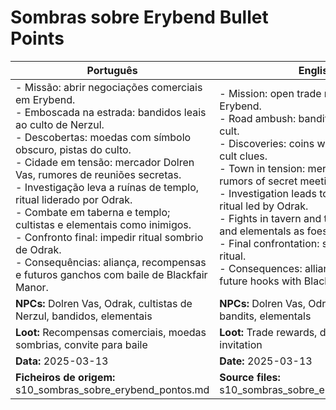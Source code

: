 # Sombras sobre Erybend  Bullet Points

| Português                                                                                                                                                                                                                                                                                                                                                                                                                                                                                                                                                   | English                                                                                                                                                                                                                                                                                                                                                                                                                                                                                                  |
| ----------------------------------------------------------------------------------------------------------------------------------------------------------------------------------------------------------------------------------------------------------------------------------------------------------------------------------------------------------------------------------------------------------------------------------------------------------------------------------------------------------------------------------------------------------- | -------------------------------------------------------------------------------------------------------------------------------------------------------------------------------------------------------------------------------------------------------------------------------------------------------------------------------------------------------------------------------------------------------------------------------------------------------------------------------------------------------- |
| - Missão: abrir negociações comerciais em Erybend.<br>- Emboscada na estrada: bandidos leais ao culto de Nerzul.<br>- Descobertas: moedas com símbolo obscuro, pistas do culto.<br>- Cidade em tensão: mercador Dolren Vas, rumores de reuniões secretas.<br>- Investigação leva a ruínas de templo, ritual liderado por Odrak.<br>- Combate em taberna e templo; cultistas e elementais como inimigos.<br>- Confronto final: impedir ritual sombrio de Odrak.<br>- Consequências: aliança, recompensas e futuros ganchos com baile de Blackfair Manor.<br> | - Mission: open trade negotiations in Erybend.<br>- Road ambush: bandits loyal to Nerzuls cult.<br>- Discoveries: coins with dark symbols, cult clues.<br>- Town in tension: merchant Dolren Vas, rumors of secret meetings.<br>- Investigation leads to ruined temple, ritual led by Odrak.<br>- Fights in tavern and temple; cultists and elementals as foes.<br>- Final confrontation: stop Odraks dark ritual.<br>- Consequences: alliance, rewards, and future hooks with Blackfair Manor ball.<br> |
| **NPCs:** Dolren Vas, Odrak, cultistas de Nerzul, bandidos, elementais                                                                                                                                                                                                                                                                                                                                                                                                                                                                                      | **NPCs:** Dolren Vas, Odrak, Nerzul cultists, bandits, elementals                                                                                                                                                                                                                                                                                                                                                                                                                                        |
| **Loot:** Recompensas comerciais, moedas sombrias, convite para baile                                                                                                                                                                                                                                                                                                                                                                                                                                                                                       | **Loot:** Trade rewards, dark coins, ball invitation                                                                                                                                                                                                                                                                                                                                                                                                                                                     |
| **Data:** 2025-03-13                                                                                                                                                                                                                                                                                                                                                                                                                                                                                                                                        | **Date:** 2025-03-13                                                                                                                                                                                                                                                                                                                                                                                                                                                                                     |
| **Ficheiros de origem:** s10_sombras_sobre_erybend_pontos.md                                                                                                                                                                                                                                                                                                                                                                                                                                                                                                | **Source files:** s10_sombras_sobre_erybend_pontos.md                                                                                                                                                                                                                                                                                                                                                                                                                                                    |


















